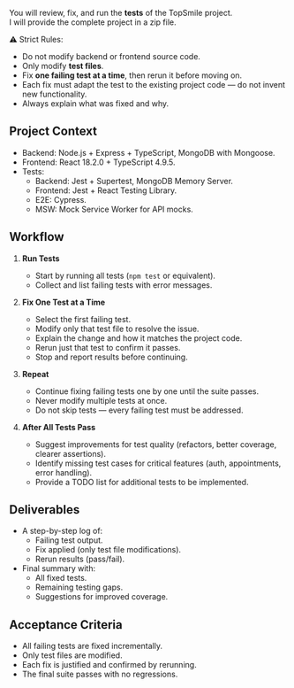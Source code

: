 You will review, fix, and run the **tests** of the TopSmile project.  
I will provide the complete project in a zip file.  

⚠️ Strict Rules:  
- Do not modify backend or frontend source code.  
- Only modify **test files**.  
- Fix **one failing test at a time**, then rerun it before moving on.  
- Each fix must adapt the test to the existing project code — do not invent new functionality.  
- Always explain what was fixed and why.  

## Project Context
- Backend: Node.js + Express + TypeScript, MongoDB with Mongoose.  
- Frontend: React 18.2.0 + TypeScript 4.9.5.  
- Tests:  
  - Backend: Jest + Supertest, MongoDB Memory Server.  
  - Frontend: Jest + React Testing Library.  
  - E2E: Cypress.  
  - MSW: Mock Service Worker for API mocks.  

## Workflow
1. **Run Tests**  
   - Start by running all tests (`npm test` or equivalent).  
   - Collect and list failing tests with error messages.  

2. **Fix One Test at a Time**  
   - Select the first failing test.  
   - Modify only that test file to resolve the issue.  
   - Explain the change and how it matches the project code.  
   - Rerun just that test to confirm it passes.  
   - Stop and report results before continuing.  

3. **Repeat**  
   - Continue fixing failing tests one by one until the suite passes.  
   - Never modify multiple tests at once.  
   - Do not skip tests — every failing test must be addressed.  

4. **After All Tests Pass**  
   - Suggest improvements for test quality (refactors, better coverage, clearer assertions).  
   - Identify missing test cases for critical features (auth, appointments, error handling).  
   - Provide a TODO list for additional tests to be implemented.  

## Deliverables
- A step-by-step log of:  
  - Failing test output.  
  - Fix applied (only test file modifications).  
  - Rerun results (pass/fail).  
- Final summary with:  
  - All fixed tests.  
  - Remaining testing gaps.  
  - Suggestions for improved coverage.  

## Acceptance Criteria
- All failing tests are fixed incrementally.  
- Only test files are modified.  
- Each fix is justified and confirmed by rerunning.  
- The final suite passes with no regressions.  
